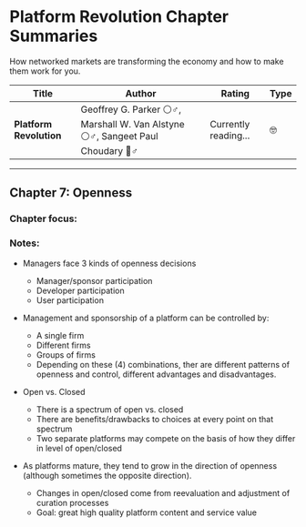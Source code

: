 # Platform Revolution Chapter Summaries

How networked markets are transforming the economy and how to make them work for you.

|Title|Author|Rating|Type|
|---|---|---|---|
|**Platform Revolution**|Geoffrey G. Parker ⚪️♂, Marshall W. Van Alstyne ⚪️♂, Sangeet Paul Choudary 🔵♂|Currently reading...|🤓|

---

## Chapter 7: Openness

### Chapter focus: 

### Notes: 

- Managers face 3 kinds of openness decisions
  - Manager/sponsor participation
  - Developer participation
  - User participation
  
- Management and sponsorship of a platform can be controlled by:
    - A single firm
    - Different firms
    - Groups of firms
  - Depending on these (4) combinations, ther are different patterns of openness and control, different advantages and disadvantages.

- Open vs. Closed
  - There is a spectrum of open vs. closed
  - There are benefits/drawbacks to choices at every point on that spectrum
  - Two separate platforms may compete on the basis of how they differ in level of open/closed
  
- As platforms mature, they tend to grow in the direction of openness (although sometimes the opposite direction). 
  - Changes in open/closed come from reevaluation and adjustment of curation processes
  - Goal: great high quality platform content and service value
